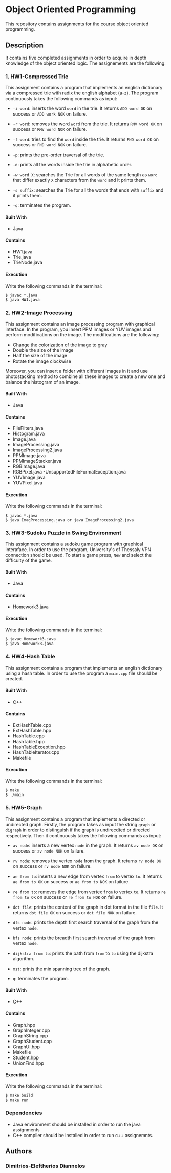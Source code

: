 # Object Oriented Programming
This repository contains assignments for the course object oriented programming.

## Description
It contains five completed assignments in order to acquire in depth knowledge of the object oriented logic. The assignements are the following:

### 1. HW1-Compressed Trie
This assignment contains a program that implements an english dictionary via a compressed trie with radix the english alphabet (a-z). The program continuously takes the following commands as input:

- `-i word`: inserts the word `word` in the trie. It returns `ADD word OK` on success or `ADD work NOK` on failure.

- `-r word`: removes the word `word` from the trie. It returns `RMV word OK` on success or `RMV word NOK` on failure.

- `-f word`: tries to find the `word` inside the trie. It returns `FND word OK` on success or `FND word NOK` on failure.

- `-p`: prints the pre-order traversal of the trie.

- `-d`: prints all the words inside the trie in alphabetic order.

- `-w word X`: searches the Trie for all words of the same length as `word` that differ exactly `X` characters from the `word` and it prints them. 

- `-s suffix`: searches the Trie for all the words that ends with `suffix` and it prints them.

- `-q`: terminates the program.

#### Built With
- Java

#### Contains
- HW1.java
- Trie.java
- TrieNode.java

#### Execution
Write the following commands in the terminal:
```
$ javac *.java
$ java HW1.java
```

### 2. HW2-Image Processing
This assignment contains an image processing program with graphical interface. In the program, you insert PPM images or YUV images and perform modifications on the image. The modifications are the following:
- Change the colorization of the image to gray
- Double the size of the image
- Half the size of the image
- Rotate the image clockwise

Moreover, you can insert a folder with different images in it and use photostacking method to combine all these images to create a new one and balance the histogram of an image.


#### Built With
- Java

#### Contains
- FileFilters.java
- Histogram.java
- Image.java
- ImageProcessing.java
- ImageProcessing2.java
- PPMImage.java
- PPMImageStacker.java
- RGBImage.java
- RGBPixel.java
-UnsupportedFileFormatException.java
- YUVImage.java
- YUVPixel.java

#### Execution
Write the following commands in the terminal:
```
$ javac *.java
$ java ImagProcessing.java or java ImageProcessing2.java
```

### 3. HW3-Sudoku Puzzle in Swing Environment
This assignment contains a sudoku game program with graphical interaface.
In order to use the program, University's of Thessaly VPN connection should be used. To start a game press, `New` and select the difficulty of the game.

#### Built With
- Java

#### Contains
- Homework3.java

#### Execution
Write the following commands in the terminal:
```
$ javac Homework3.java
$ java Homework3.java
```
### 4. HW4-Hash Table
This assignment contains a program that implements an english dictionary using a hash table. In order to use the program a `main.cpp` file should be created.

#### Built With
- C++

#### Contains
- ExtHashTable.cpp
- ExtHashTable.hpp
- HashTable.cpp
- HashTable.hpp
- HashTableException.hpp
- HashTableIterator.cpp
- Makefile

#### Execution
Write the following commands in the terminal:

```
$ make
$ ./main
```
### 5. HW5-Graph
This assignment contains a program that implements a directed or undirected graph. Firstly, the program takes as input the string `graph` or `digraph` in order to distinguish if the graph is undirecdted or directed respectively. Then it continuously takes the following commands as input:

- `av node`: inserts a new vertex `node` in the graph. It returns `av node OK` on success or `av node NOK` on failure.

- `rv node`: removes the vertex `node` from the graph. It returns `rv node OK` on success or `rv node NOK` on failure.

- `ae from to`: inserts a new edge from vertex `from` to vertex `to`. It returns `ae from to OK` on success or `ae from to NOK` on failure.

- `re from to`: removes the edge from vertex `from` to vertex `to`. It returns `re from to OK` on success or `re from to NOK` on failure.

- `dot file`: prints the content of the graph in dot format in the file `file`. It returns `dot file OK` on success or `dot file NOK` on failure.

- `dfs node`: prints the depth first search traversal of the graph from the vertex `node`.

- `bfs node`: prints the breadth first search traversal of the graph from vertex `node`. 

- `dijkstra from to`: prints the path from `from` to `to` using the dijkstra algorithm.

- `mst`: prints the min spanning tree of the graph.

- `q`: terminates the program.

#### Built With 
- C++

#### Contains
- Graph.hpp
- GraphInteger.cpp
- GraphString.cpp
- GraphStudent.cpp
- GraphUI.hpp
- Makefile
- Student.hpp
- UnionFind.hpp

#### Execution
Write the following commands in the terminal:
```
$ make build
$ make run
```

### Dependencies
- Java environment should be installed in order to run the java assignments 
- C++ compiler should be installed in order to run c++ assignemnts.

## Authors

### Dimitrios-Eleftherios Diannelos
